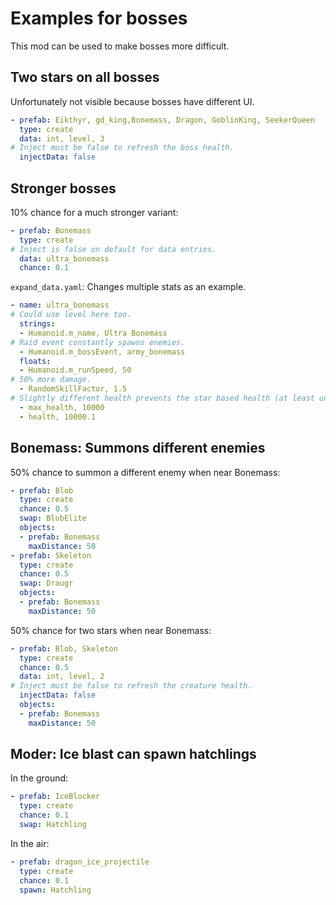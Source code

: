 # Examples for bosses

This mod can be used to make bosses more difficult.

## Two stars on all bosses

Unfortunately not visible because bosses have different UI.

```yaml
- prefab: Eikthyr, gd_king,Bonemass, Dragon, GoblinKing, SeekerQueen
  type: create
  data: int, level, 3
# Inject must be false to refresh the boss health.
  injectData: false
```

## Stronger bosses

10% chance for a much stronger variant:

```yaml
- prefab: Bonemass
  type: create
# Inject is false on default for data entries.
  data: ultra_bonemass
  chance: 0.1
```

`expand_data.yaml`: Changes multiple stats as an example.

```yaml
- name: ultra_bonemass
# Could use level here too.
  strings:
  - Humanoid.m_name, Ultra Bonemass
# Raid event constantly spawns enemies.
  - Humanoid.m_bossEvent, army_bonemass
  floats:
  - Humanoid.m_runSpeed, 50
# 50% more damage.
  - RandomSkillFactor, 1.5
# Slightly different health prevents the star based health (at least until boss is damaged and healed back to full).
  - max_health, 10000
  - health, 10000.1
```

## Bonemass: Summons different enemies

50% chance to summon a different enemy when near Bonemass:

```yaml
- prefab: Blob
  type: create
  chance: 0.5
  swap: BlobElite
  objects:
  - prefab: Bonemass
    maxDistance: 50
- prefab: Skeleton
  type: create
  chance: 0.5
  swap: Draugr
  objects:
  - prefab: Bonemass
    maxDistance: 50
```

50% chance for two stars when near Bonemass:

```yaml
- prefab: Blob, Skeleton
  type: create
  chance: 0.5
  data: int, level, 2
# Inject must be false to refresh the creature health.
  injectData: false
  objects:
  - prefab: Bonemass
    maxDistance: 50
```

## Moder: Ice blast can spawn hatchlings

In the ground:

```yaml
- prefab: IceBlocker
  type: create
  chance: 0.1
  swap: Hatchling
```

In the air:

```yaml
- prefab: dragon_ice_projectile
  type: create
  chance: 0.1
  spawn: Hatchling
```
